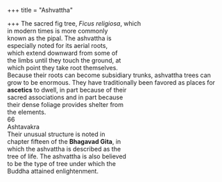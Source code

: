 +++
title = "Ashvattha"

+++
The sacred fig tree, *Ficus religiosa*, which  
in modern times is more commonly  
known as the pipal. The ashvattha is  
especially noted for its aerial roots,  
which extend downward from some of  
the limbs until they touch the ground, at  
which point they take root themselves.  
Because their roots can become subsidiary trunks, ashvattha trees can  
grow to be enormous. They have traditionally been favored as places for  
**ascetics** to dwell, in part because of their  
sacred associations and in part because  
their dense foliage provides shelter from  
the elements.  
66  
Ashtavakra  
Their unusual structure is noted in  
chapter fifteen of the **Bhagavad Gita**, in  
which the ashvattha is described as the  
tree of life. The ashvattha is also believed  
to be the type of tree under which the  
Buddha attained enlightenment.